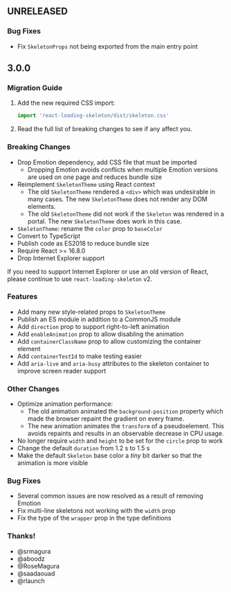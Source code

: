 ## UNRELEASED

### Bug Fixes

-   Fix `SkeletonProps` not being exported from the main entry point

## 3.0.0

### Migration Guide

1. Add the new required CSS import:

    ```js
    import 'react-loading-skeleton/dist/skeleton.css'
    ```

2. Read the full list of breaking changes to see if any affect you.

### Breaking Changes

-   Drop Emotion dependency, add CSS file that must be imported
    -   Dropping Emotion avoids conflicts when multiple Emotion versions are used
        on one page and reduces bundle size
-   Reimplement `SkeletonTheme` using React context
    -   The old `SkeletonTheme` rendered a `<div>` which was undesirable in many
        cases. The new `SkeletonTheme` does not render any DOM elements.
    -   The old `SkeletonTheme` did not work if the `Skeleton` was rendered in a
        portal. The new `SkeletonTheme` does work in this case.
-   `SkeletonTheme`: rename the `color` prop to `baseColor`
-   Convert to TypeScript
-   Publish code as ES2018 to reduce bundle size
-   Require React >= 16.8.0
-   Drop Internet Explorer support

If you need to support Internet Explorer or use an old version of React, please
continue to use `react-loading-skeleton` v2.

### Features

-   Add many new style-related props to `SkeletonTheme`
-   Publish an ES module in addition to a CommonJS module
-   Add `direction` prop to support right-to-left animation
-   Add `enableAnimation` prop to allow disabling the animation
-   Add `containerClassName` prop to allow customizing the container element
-   Add `containerTestId` to make testing easier
-   Add `aria-live` and `aria-busy` attributes to the skeleton container to
    improve screen reader support

### Other Changes

-   Optimize animation performance:
    -   The old animation animated the `background-position` property which made
        the browser repaint the gradient on every frame.
    -   The new animation animates the `transform` of a pseudoelement. This
        avoids repaints and results in an observable decrease in CPU usage.
-   No longer require `width` and `height` to be set for the `circle` prop to
    work
-   Change the default `duration` from 1.2 s to 1.5 s
-   Make the default `Skeleton` base color a _tiny_ bit darker so that the
    animation is more visible

### Bug Fixes

-   Several common issues are now resolved as a result of removing Emotion
-   Fix multi-line skeletons not working with the `width` prop
-   Fix the type of the `wrapper` prop in the type definitions

### Thanks!

-   @srmagura
-   @aboodz
-   @RoseMagura
-   @saadaouad
-   @rlaunch
